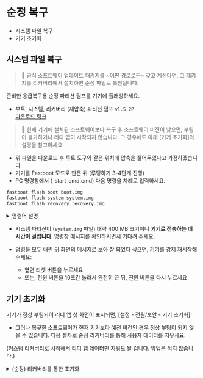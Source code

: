 # 순정 복구

 * 시스템 파일 복구
 * 기기 초기화

## 시스템 파일 복구

> 🎁 공식 소프트웨어 업데이트 패키지를 ~어떤 경로로든~ 갖고 계신다면, 그 패키지를 리커버리에서 설치하면 순정 파일로 복원됩니다.

준비한 응급복구용 순정 파티션 덤프를 기기에 플래싱하세요.

* 부트, 시스템, 리커버리 (재압축) 파티션 덤프 `v1.5.2P`  
[다운로드 링크](https://drive.google.com/open?id=1XxZ2b0fNhPiaD8b83bhDPBDPZ4ksDczu)

> 🔔 현재 기기에 설치된 소프트웨어보다 복구 후 소프트웨어 버전이 낮으면, 부팅이 불가하거나 리디 앱이 시작되지 않습니다. 그 경우에도 아래 [기기 초기화]의 설명을 참고하세요.

* 위 파일을 다운로드 후 루트 도구와 같은 위치에 압축을 풀어두었다고 가정하겠습니다.
* 기기를 Fastboot 모드로 만든 뒤 (루팅하기 3-4단계 진행)
* PC 명령창에서 (_start_cmd.cmd) 다음 명령을 차례로 입력하세요.
```cmd
fastboot flash boot boot.img
fastboot flash system system.img
fastboot flash recovery recovery.img
```

<details><summary>명령어 설명</summary>
<p>

  * 위의 세 줄 명령어는 각각 기기의 부트 파티션(boot), 시스템 파티션(system), 리커버리 파티션(recovery)에 지정한 이미지 파일을 플래싱(flash)하라는 이야기입니다.
  `fastboot flash <파티션 이름> <플래싱할 파일 경로 및 이름>`
    - 파티션 이름, 파일 이름을 잘못 지정하면 매우 위험하겠죠! 조심해주세요.
    - (각 명령어 마지막의 파일 이름 및 경로는 상황에 따라 다를 수 있습니다.
  확인하시고 알맞게 지정해주세요.)
  * r11 버전부터는 리커버리 파티션도 수정되므로 세 번째 명령어로 리커버리 파티션도 플래싱해주세요.
</p>
</details>

 * 시스템 파티션이 (`system.img` 파일) 대략 400 MB 크기이니 **기기로 전송하는 데 시간이 걸립니다**. 명령창 메시지를 확인하시면서 기다려 주세요.

 * 명령을 모두 내린 뒤 화면의 메시지로 보아 잘 되었다 싶으면, 기기를 강제 재시작해 주세요:
    * 옆면 리셋 버튼을 누르세요
    * 또는, 전원 버튼을 10초간 눌러서 완전히 끈 뒤, 전원 버튼을 다시 누르세요

## 기기 초기화

 기기가 정상 부팅되어 리디 앱 첫 화면이 표시되면, [설정 - 전원/보안 - 기기 초기화]!

 * 그러나 복구한 소프트웨어가 현재 기기보다 예전 버전인 경우 정상 부팅이 되지 않을 수 있습니다. 다음 절차로 순정 리커버리를 통해 사용자 데이터를 지우세요.

(커스텀 리커버리로 시작해서 리디 앱 데이터만 지워도 될 겁니다. 방법은 적지 않습니다.)

<details><summary>(순정) 리커버리를 통한 초기화</summary>
<p>

> 🤔 기기 복원 외의 다른 목적으로 쓰시는 분은 없으시기를 바랍니다.

  * 전원을 끄고, Fastboot 진입 키 조합을 사용하되,
    전원 LED가 켜지는 순간! 전원 버튼에서만 손을 떼세요.

  * 화면이 바뀌어 리커버리 메뉴가 뜰 때까지 전면 우상단 버튼을 누르고 계세요.

> **리커버리 조작법**
>  - 전면 버튼으로 메뉴 이동, 전원 버튼으로 메뉴 선택 (또는 실행) 가능합니다.
>  - [Reboot]를 제외한 메뉴는 실행하면 정말 실행할 건지 한 번 더 묻습니다.

  * [Wipe] 메뉴로 사용자 데이터를 지우고, [Reboot] 메뉴로 리커버리에서 빠져나오세요.

</p>
</details>
